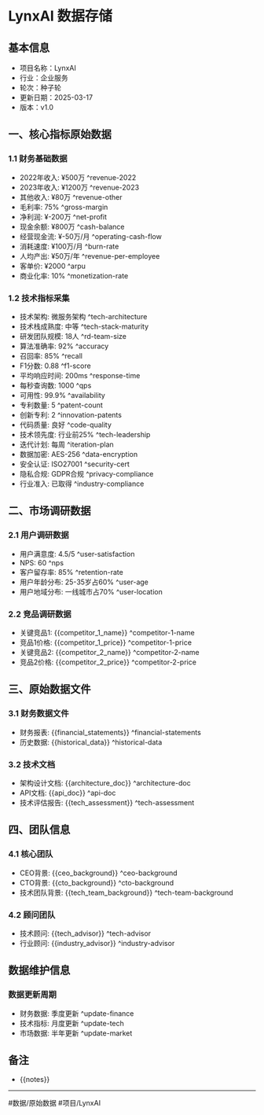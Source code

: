 # LynxAI 数据存储

## 基本信息
- 项目名称：LynxAI
- 行业：企业服务
- 轮次：种子轮
- 更新日期：2025-03-17
- 版本：v1.0

## 一、核心指标原始数据

### 1.1 财务基础数据
- 2022年收入: ¥500万 ^revenue-2022
- 2023年收入: ¥1200万 ^revenue-2023
- 其他收入: ¥80万 ^revenue-other
- 毛利率: 75% ^gross-margin
- 净利润: ¥-200万 ^net-profit
- 现金余额: ¥800万 ^cash-balance
- 经营现金流: ¥-50万/月 ^operating-cash-flow
- 消耗速度: ¥100万/月 ^burn-rate
- 人均产出: ¥50万/年 ^revenue-per-employee
- 客单价: ¥2000 ^arpu
- 商业化率: 10% ^monetization-rate

### 1.2 技术指标采集
- 技术架构: 微服务架构 ^tech-architecture
- 技术栈成熟度: 中等 ^tech-stack-maturity
- 研发团队规模: 18人 ^rd-team-size
- 算法准确率: 92% ^accuracy
- 召回率: 85% ^recall
- F1分数: 0.88 ^f1-score
- 平均响应时间: 200ms ^response-time
- 每秒查询数: 1000 ^qps
- 可用性: 99.9% ^availability
- 专利数量: 5 ^patent-count
- 创新专利: 2 ^innovation-patents
- 代码质量: 良好 ^code-quality
- 技术领先度: 行业前25% ^tech-leadership
- 迭代计划: 每周 ^iteration-plan
- 数据加密: AES-256 ^data-encryption
- 安全认证: ISO27001 ^security-cert
- 隐私合规: GDPR合规 ^privacy-compliance
- 行业准入: 已取得 ^industry-compliance

## 二、市场调研数据

### 2.1 用户调研数据
- 用户满意度: 4.5/5 ^user-satisfaction
- NPS: 60 ^nps
- 客户留存率: 85% ^retention-rate
- 用户年龄分布: 25-35岁占60% ^user-age
- 用户地域分布: 一线城市占70% ^user-location

### 2.2 竞品调研数据
- 关键竞品1: {{competitor_1_name}} ^competitor-1-name
- 竞品1价格: {{competitor_1_price}} ^competitor-1-price
- 关键竞品2: {{competitor_2_name}} ^competitor-2-name
- 竞品2价格: {{competitor_2_price}} ^competitor-2-price

## 三、原始数据文件

### 3.1 财务数据文件
- 财务报表: {{financial_statements}} ^financial-statements
- 历史数据: {{historical_data}} ^historical-data

### 3.2 技术文档
- 架构设计文档: {{architecture_doc}} ^architecture-doc
- API文档: {{api_doc}} ^api-doc
- 技术评估报告: {{tech_assessment}} ^tech-assessment

## 四、团队信息

### 4.1 核心团队
- CEO背景: {{ceo_background}} ^ceo-background
- CTO背景: {{cto_background}} ^cto-background
- 技术团队背景: {{tech_team_background}} ^tech-team-background

### 4.2 顾问团队
- 技术顾问: {{tech_advisor}} ^tech-advisor
- 行业顾问: {{industry_advisor}} ^industry-advisor

## 数据维护信息

### 数据更新周期
- 财务数据: 季度更新 ^update-finance
- 技术指标: 月度更新 ^update-tech
- 市场数据: 半年更新 ^update-market

## 备注
- {{notes}}

---

#数据/原始数据 #项目/LynxAI
